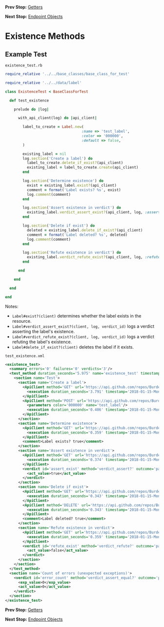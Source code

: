 <!--- GENERATED FILE, DO NOT EDIT --->
**Prev Stop:** [Getters](./Getters.md#getters)

**Next Stop:** [Endpoint Objects](./EndpointObjects.md#endpoint-objects)


# Existence Methods

## Example Test

<code>existence_test.rb</code>
```ruby
require_relative '../../base_classes/base_class_for_test'

require_relative '../../data/label'

class ExistenceTest < BaseClassForTest

  def test_existence

    prelude do |log|

      with_api_client(log) do |api_client|

        label_to_create = Label.new(
                                   :name => 'test_label',
                                   :color => '000000',
                                   :default => false,
        )

        existing_label = nil
        log.section('Create a label') do
          label_to_create.delete_if_exist?(api_client)
          existing_label = label_to_create.create(api_client)
        end

        log.section('Determine existence') do
          exist = existing_label.exist?(api_client)
          comment = format('Label exists? %s', exist)
          log.comment(comment)
        end

        log.section('Assert existence in verdict') do
          existing_label.verdict_assert_exist?(api_client, log, :assert_exist)
        end

        log.section('Delete if exist') do
          deleted = existing_label.delete_if_exist?(api_client)
          comment = format('Label deleted? %s', deleted)
          log.comment(comment)
        end

        log.section('Refute existence in verdict') do
          existing_label.verdict_refute_exist?(api_client, log, :refute_exist)
        end

      end

    end

  end

end
```

Notes:

- `Label#exist?(client)` determines whether the label exists in the resource.
- `Label#verdict_assert_exist?(client, log, verdict_id)` logs a verdict asserting the label's existence.
- `Label#verdict_refute_exist?(client, log, verdict_id)` logs a verdict refuting the label's existence.
- `Label#delete_if_exist?(client)` deletes the label if it exists.

<code>test_existence.xml</code>
```xml
<existence_test>
  <summary errors='0' failures='0' verdicts='3'/>
  <test_method duration_seconds='5.975' name='existence_test' timestamp='2018-01-15-Mon-13.29.10.296'>
    <section name='Test'>
      <section name='Create a label'>
        <ApiClient method='GET' url='https://api.github.com/repos/BurdetteLamar/CrashDummy/labels/test_label'>
          <execution duration_seconds='3.791' timestamp='2018-01-15-Mon-13.29.10.296'/>
        </ApiClient>
        <ApiClient method='POST' url='https://api.github.com/repos/BurdetteLamar/CrashDummy/labels'>
          <parameters color='000000' name='test_label'/>
          <execution duration_seconds='0.406' timestamp='2018-01-15-Mon-13.29.14.087'/>
        </ApiClient>
      </section>
      <section name='Determine existence'>
        <ApiClient method='GET' url='https://api.github.com/repos/BurdetteLamar/CrashDummy/labels/test_label'>
          <execution duration_seconds='0.359' timestamp='2018-01-15-Mon-13.29.14.493'/>
        </ApiClient>
        <comment>Label exists? true</comment>
      </section>
      <section name='Assert existence in verdict'>
        <ApiClient method='GET' url='https://api.github.com/repos/BurdetteLamar/CrashDummy/labels/test_label'>
          <execution duration_seconds='0.374' timestamp='2018-01-15-Mon-13.29.14.852'/>
        </ApiClient>
        <verdict id='assert_exist' method='verdict_assert?' outcome='passed' volatile='false'>
          <act_value>true</act_value>
        </verdict>
      </section>
      <section name='Delete if exist'>
        <ApiClient method='GET' url='https://api.github.com/repos/BurdetteLamar/CrashDummy/labels/test_label'>
          <execution duration_seconds='0.343' timestamp='2018-01-15-Mon-13.29.15.226'/>
        </ApiClient>
        <ApiClient method='DELETE' url='https://api.github.com/repos/BurdetteLamar/CrashDummy/labels/test_label'>
          <execution duration_seconds='0.343' timestamp='2018-01-15-Mon-13.29.15.569'/>
        </ApiClient>
        <comment>Label deleted? true</comment>
      </section>
      <section name='Refute existence in verdict'>
        <ApiClient method='GET' url='https://api.github.com/repos/BurdetteLamar/CrashDummy/labels/test_label'>
          <execution duration_seconds='0.359' timestamp='2018-01-15-Mon-13.29.15.912'/>
        </ApiClient>
        <verdict id='refute_exist' method='verdict_refute?' outcome='passed' volatile='false'>
          <act_value>false</act_value>
        </verdict>
      </section>
    </section>
  </test_method>
  <section name='Count of errors (unexpected exceptions)'>
    <verdict id='error_count' method='verdict_assert_equal?' outcome='passed' volatile='true'>
      <exp_value>0</exp_value>
      <act_value>0</act_value>
    </verdict>
  </section>
</existence_test>
```

**Prev Stop:** [Getters](./Getters.md#getters)

**Next Stop:** [Endpoint Objects](./EndpointObjects.md#endpoint-objects)


